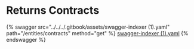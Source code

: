 # Returns Contracts

{% swagger src="../../../.gitbook/assets/swagger-indexer (1).yaml" path="/entities/contracts" method="get" %}
[swagger-indexer (1).yaml](<../../../.gitbook/assets/swagger-indexer (1).yaml>)
{% endswagger %}
